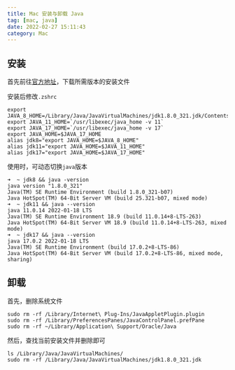 ```yaml
---
title: Mac 安装与卸载 Java
tag: [mac, java]
date: 2022-02-27 15:11:43
category: Mac
---
```




## 安装

首先前往[官方地址](https://www.oracle.com/java/technologies/downloads/)，下载所需版本的安装文件

安装后修改`.zshrc`

```shell
export JAVA_8_HOME=/Library/Java/JavaVirtualMachines/jdk1.8.0_321.jdk/Contents/Home
export JAVA_11_HOME=`/usr/libexec/java_home -v 11`
export JAVA_17_HOME=`/usr/libexec/java_home -v 17`
export JAVA_HOME=$JAVA_17_HOME
alias jdk8="export JAVA_HOME=$JAVA_8_HOME"
alias jdk11="export JAVA_HOME=$JAVA_11_HOME"
alias jdk17="export JAVA_HOME=$JAVA_17_HOME"
```

使用时，可动态切换`java`版本

```shell
➜  ~ jdk8 && java -version
java version "1.8.0_321"
Java(TM) SE Runtime Environment (build 1.8.0_321-b07)
Java HotSpot(TM) 64-Bit Server VM (build 25.321-b07, mixed mode)
➜  ~ jdk11 && java --version
java 11.0.14 2022-01-18 LTS
Java(TM) SE Runtime Environment 18.9 (build 11.0.14+8-LTS-263)
Java HotSpot(TM) 64-Bit Server VM 18.9 (build 11.0.14+8-LTS-263, mixed mode)
➜  ~ jdk17 && java --version
java 17.0.2 2022-01-18 LTS
Java(TM) SE Runtime Environment (build 17.0.2+8-LTS-86)
Java HotSpot(TM) 64-Bit Server VM (build 17.0.2+8-LTS-86, mixed mode, sharing)
```



## 卸载

首先，删除系统文件

```shell
sudo rm -rf /Library/Internet\ Plug-Ins/JavaAppletPlugin.plugin
sudo rm -rf /Library/PreferencesPanes/JavaControlPanel.prefPane
sudo rm -rf ~/Library/Application\ Support/Oracle/Java
```

然后，查找当前安装文件并删除即可

```shell
ls /Library/Java/JavaVirtualMachines/ 
sudo rm -rf /Library/Java/JavaVirtualMachines/jdk1.8.0_321.jdk
```

